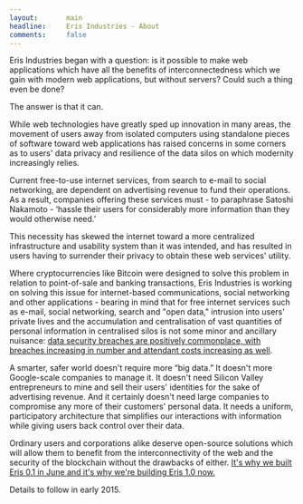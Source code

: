 ```yaml
---
layout:       main
headline:     Eris Industries - About
comments:     false
---
```


Eris Industries began with a question: is it possible to make web applications which have all the benefits of interconnectedness which we gain with modern web applications, but without servers? Could such a thing even be done? 

The answer is that it can. 

While web technologies have greatly sped up innovation in many areas, the movement of users away from isolated computers using standalone pieces of software toward web applications has raised concerns in some corners as to users' data privacy and resilience of the data silos on which modernity increasingly relies. 

Current free-to-use internet services, from search to e-mail to social networking, are dependent on advertising revenue to fund their operations. As a result, companies offering these services must - to paraphrase Satoshi Nakamoto - ‘hassle their users for considerably more information than they would otherwise need.’ 

This necessity has skewed the internet toward a more centralized infrastructure and usability system than it was intended, and has resulted in users having to surrender their privacy to obtain these web services' utility.

Where cryptocurrencies like Bitcoin were designed to solve this problem in relation to point-of-sale and banking transactions, Eris Industries is working on solving this issue for internet-based communications, social networking and other applications - bearing in mind that for free internet services such as e-mail, social networking, search and "open data," intrusion into users' private lives and the accumulation and centralisation of vast quantities of personal information in centralised silos is not some minor and ancillary nuisance: [data security breaches are positively commonplace, with breaches increasing in number and attendant costs increasing as well](http://www.csoonline.com/article/2130877/data-protection/the-15-worst-data-security-breaches-of-the-21st-century.html).

A smarter, safer world doesn't require more “big data.” It doesn't more Google-scale companies to manage it. It doesn't need Silicon Valley entrepreneurs to mine and sell their users' identities for the sake of advertising revenue. And it certainly doesn't need large companies to compromise any more of their customers' personal data. It needs a uniform, participatory architecture that simplifies our interactions with information while giving users back control over their data. 

Ordinary users and corporations alike deserve open-source solutions which will allow them to benefit from the interconnectivity of the web and the security of the blockchain without the drawbacks of either.  [It's why we built Eris 0.1 in June and it's why we're building Eris 1.0 now.](https://eris.projectdouglas.org/bounty_submission.html) 

Details to follow in early 2015.
